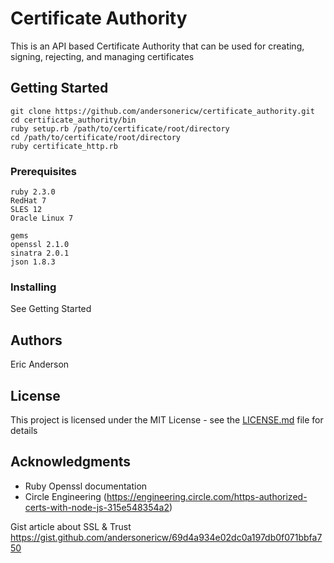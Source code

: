 # Certificate Authority

This is an API based Certificate Authority that can be used for creating, signing, rejecting, and managing certificates

## Getting Started
```
git clone https://github.com/andersonericw/certificate_authority.git
cd certificate_authority/bin
ruby setup.rb /path/to/certificate/root/directory
cd /path/to/certificate/root/directory
ruby certificate_http.rb
```

### Prerequisites
```
ruby 2.3.0
RedHat 7
SLES 12
Oracle Linux 7

gems 
openssl 2.1.0
sinatra 2.0.1
json 1.8.3
```

### Installing

See Getting Started

## Authors

Eric Anderson

## License

This project is licensed under the MIT License - see the [LICENSE.md](LICENSE.md) file for details

## Acknowledgments

* Ruby Openssl documentation
* Circle Engineering (https://engineering.circle.com/https-authorized-certs-with-node-js-315e548354a2) 

Gist article about SSL & Trust
https://gist.github.com/andersonericw/69d4a934e02dc0a197db0f071bbfa750
